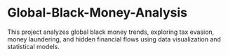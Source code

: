 # Global-Black-Money-Analysis
This project analyzes global black money trends, exploring tax evasion, money laundering, and hidden financial flows using data visualization and statistical models.
